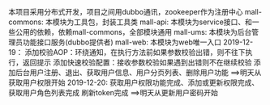 本项目采用分布式开发，项目之间用dubbo通讯，zookeeper作为注册中心
mall-commons: 本模块为工具包，封装工具类
mall-api: 本模块为service接口、和一些公用的依赖，依赖mall-commons，全部模块通用
mall-ums: 本模块为后台管理员功能接口服务(dubbo提供者)
mall-web: 本模块为web唯一入口
2019-12-19：
添加校验AOP：环绕通知，在执行方法前如果参数校验出错，则不往下执行，返回提示
添加快速校验配置：接收参数校验如果遇到出错则不在继续校验
添加后台用户注册、退出、获取用户信息、用户分页列表、删除用户功能
==>明天从获取用户权限开始
2019-12-20:
获取用户权限功能完成、添加或更新权限完成、获取用户角色列表完成
刷新token完成
==>明天从更新用户密码开始